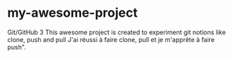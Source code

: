 # my-awesome-project
Git/GitHub 3
This awesome project is created to experiment git notions like clone, push and pull
J'ai réussi à faire clone, pull et je m'apprête à faire push".
